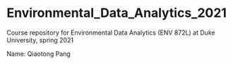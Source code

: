# Environmental_Data_Analytics_2021
Course repository for Environmental Data Analytics (ENV 872L) at Duke University, spring 2021

Name: Qiaotong Pang